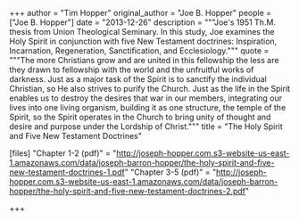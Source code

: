 +++
author = "Tim Hopper"
original_author = "Joe B. Hopper"
people = ["Joe B. Hopper"]
date = "2013-12-26"
description = """Joe's 1951 Th.M. thesis from Union Theological Seminary. In this study, Joe examines the Holy Spirit in conjunction with five New Testament doctrines: Inspiration, Incarnation, Regeneration, Sanctification, and Ecclesiology."""
quote = """The more Christians grow and are united in this fellowship the less are they drawn to fellowship with the world and the unfruitful works of darkness. Just as a major task of the Spirit is to sanctify the individual Christian, so He also strives to purify the Church. Just as the life in the Spirit enables us to destroy the desires that war in our members, integrating our lives into one living organism, building it as one structure, the temple of the Spirit, so the Spirit operates in the Church to bring unity of thought and desire and purpose under the Lordship of Christ."""
title = "The Holy Spirit and Five New Testament Doctrines"

[files]
"Chapter 1-2 (pdf)" = "http://joseph-hopper.com.s3-website-us-east-1.amazonaws.com/data/joseph-barron-hopper/the-holy-spirit-and-five-new-testament-doctrines-1.pdf"
"Chapter 3-5 (pdf)" = "http://joseph-hopper.com.s3-website-us-east-1.amazonaws.com/data/joseph-barron-hopper/the-holy-spirit-and-five-new-testament-doctrines-2.pdf"

+++